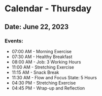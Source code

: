 # Calendar - Thursday

## Date: June 22, 2023

### Events:
- 07:00 AM - Morning Exercise
- 07:30 AM - Healthy Breakfast
- 08:00 AM - Job: 3 Working Hours
- 11:00 AM - Stretching Exercise
- 11:15 AM - Snack Break
- 11:30 AM - Flow and Focus State: 5 Hours
- 04:30 PM - Stretching Exercise
- 04:45 PM - Wrap-up and Reflection
